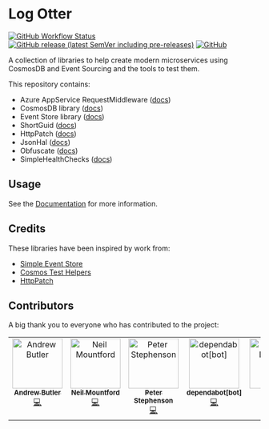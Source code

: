 ﻿# Log Otter

[![GitHub Workflow Status](https://img.shields.io/github/actions/workflow/status/LogOtter/log-otter/main.yml)](https://github.com/LogOtter/log-otter/actions/workflows/main.yml)
[![GitHub release (latest SemVer including pre-releases)](https://img.shields.io/github/v/release/LogOtter/log-otter?include_prereleases)](https://github.com/LogOtter/log-otter/releases)
[![GitHub](https://img.shields.io/github/license/LogOtter/log-otter)](https://github.com/LogOtter/log-otter/blob/main/LICENSE)

A collection of libraries to help create modern microservices using CosmosDB and Event Sourcing
and the tools to test them.

This repository contains:

- Azure AppService RequestMiddleware ([docs](src/LogOtter.Azure.AppServices.RequestMiddleware))
- CosmosDB library ([docs](src/LogOtter.CosmosDb))
- Event Store library ([docs](src/LogOtter.CosmosDb.EventStore))
- ShortGuid ([docs](src/LogOtter.ShortGuid))
- HttpPatch ([docs](src/LogOtter.HttpPatch))
- JsonHal ([docs](src/LogOtter.JsonHal))
- Obfuscate ([docs](src/LogOtter.Obfuscate))
- SimpleHealthChecks ([docs](src/LogOtter.SimpleHealthChecks))

## Usage

See the [Documentation](docs/README.md) for more information.

## Credits

These libraries have been inspired by work from:

- [Simple Event Store](https://github.com/ASOS/SimpleEventStore)
- [Cosmos Test Helpers](https://github.com/boomin-engineering/cosmos-test-helpers/)
- [HttpPatch](https://github.com/boomin-engineering/http-patch)

## Contributors

A big thank you to everyone who has contributed to the project:

<!-- ALL-CONTRIBUTORS-LIST:START - Do not remove or modify this section -->
<!-- prettier-ignore-start -->
<!-- markdownlint-disable -->
<table>
  <tbody>
    <tr>
      <td align="center" valign="top" width="14.28%"><a href="https://github.com/AButler"><img src="https://avatars.githubusercontent.com/u/1628649?v=4?s=100" width="100px;" alt="Andrew Butler"/><br /><sub><b>Andrew Butler</b></sub></a><br /><a href="https://github.com/LogOtter/log-otter/commits?author=AButler" title="Code">💻</a></td>
      <td align="center" valign="top" width="14.28%"><a href="https://github.com/NeilMountford"><img src="https://avatars.githubusercontent.com/u/2104393?v=4?s=100" width="100px;" alt="Neil Mountford"/><br /><sub><b>Neil Mountford</b></sub></a><br /><a href="https://github.com/LogOtter/log-otter/commits?author=NeilMountford" title="Code">💻</a></td>
      <td align="center" valign="top" width="14.28%"><a href="https://github.com/PeterStephenson"><img src="https://avatars.githubusercontent.com/u/1678740?v=4?s=100" width="100px;" alt="Peter Stephenson"/><br /><sub><b>Peter Stephenson</b></sub></a><br /><a href="https://github.com/LogOtter/log-otter/commits?author=PeterStephenson" title="Code">💻</a></td>
      <td align="center" valign="top" width="14.28%"><a href="https://github.com/apps/dependabot"><img src="https://avatars.githubusercontent.com/in/29110?v=4?s=100" width="100px;" alt="dependabot[bot]"/><br /><sub><b>dependabot[bot]</b></sub></a><br /><a href="https://github.com/LogOtter/log-otter/commits?author=dependabot[bot]" title="Code">💻</a></td>
      <td align="center" valign="top" width="14.28%"><a href="https://github.com/r-dunning"><img src="https://avatars.githubusercontent.com/u/125873252?v=4?s=100" width="100px;" alt="Richard Dunning"/><br /><sub><b>Richard Dunning</b></sub></a><br /><a href="https://github.com/LogOtter/log-otter/commits?author=r-dunning" title="Code">💻</a></td>
      <td align="center" valign="top" width="14.28%"><a href="https://github.com/edwardbarford"><img src="https://avatars.githubusercontent.com/u/13379749?v=4?s=100" width="100px;" alt="Edward Barford"/><br /><sub><b>Edward Barford</b></sub></a><br /><a href="https://github.com/LogOtter/log-otter/commits?author=edwardbarford" title="Code">💻</a></td>
    </tr>
  </tbody>
</table>

<!-- markdownlint-restore -->
<!-- prettier-ignore-end -->

<!-- ALL-CONTRIBUTORS-LIST:END -->
